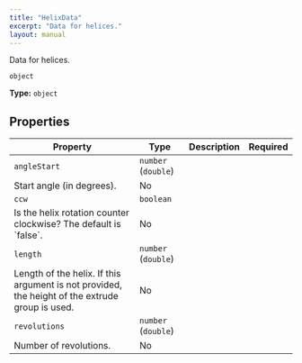 ```yaml
---
title: "HelixData"
excerpt: "Data for helices."
layout: manual
---
```


Data for helices.


`object`

**Type:** `object`





## Properties

| Property | Type | Description | Required |
|----------|------|-------------|----------|
| `angleStart` | `number` (`double`)
 | Start angle (in degrees). | No |
| `ccw` | `boolean`
 | Is the helix rotation counter clockwise? The default is &#x60;false&#x60;. | No |
| `length` | `number` (`double`)
 | Length of the helix. If this argument is not provided, the height of the extrude group is used. | No |
| `revolutions` | `number` (`double`)
 | Number of revolutions. | No |


